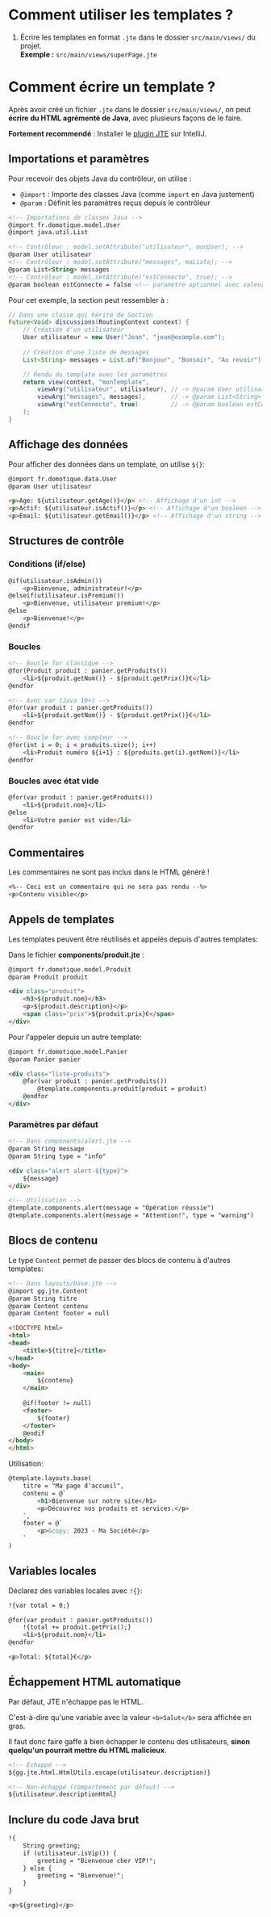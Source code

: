 # Comment utiliser les templates ?

1. Écrire les templates en format `.jte` dans le dossier `src/main/views/` du projet.  
   **Exemple :** `src/main/views/superPage.jte`

# Comment écrire un template ?

Après avoir créé un fichier `.jte` dans le dossier `src/main/views/`, on peut **écrire
du HTML agrémenté de Java**, avec plusieurs façons de le faire. 

**Fortement recommendé** : Installer le [plugin JTE](https://plugins.jetbrains.com/plugin/14521-jte)
sur IntelliJ.

## Importations et paramètres

Pour recevoir des objets Java du contrôleur, on utilise :

- `@import` : Importe des classes Java (comme `import` en Java justement)
- `@param` : Définit les paramètres reçus depuis le contrôleur

```html
<!-- Importations de classes Java -->
@import fr.domotique.model.User
@import java.util.List

<!-- Contrôleur : model.setAttribute("utilisateur", monUser); -->
@param User utilisateur
<!-- Contrôleur : model.setAttribute("messages", maListe); -->
@param List<String> messages
<!-- Contrôleur : model.setAttribute("estConnecte", true); -->
@param boolean estConnecte = false <!-- paramètre optionnel avec valeur par défaut -->
```

Pour cet exemple, la section peut ressembler à :
```java
// Dans une classe qui hérite de Section
Future<Void> discussions(RoutingContext context) {
    // Création d'un utilisateur
    User utilisateur = new User("Jean", "jean@example.com");
     
    // Création d'une liste de messages
    List<String> messages = List.of("Bonjour", "Bonsoir", "Au revoir");

    // Rendu du template avec les paramètres
    return view(context, "monTemplate", 
        viewArg("utilisateur", utilisateur), // -> @param User utilisateur
        viewArg("messages", messages),       // -> @param List<String> messages
        viewArg("estConnecte", true)         // -> @param boolean estConnecte
    );
}
```

## Affichage des données

Pour afficher des données dans un template, on utilise `${}`:

```html
@import fr.domotique.data.User
@param User utilisateur

<p>Age: ${utilisateur.getAge()}</p> <!-- Affichage d'un int -->
<p>Actif: ${utilisateur.isActif()}</p> <!-- Affichage d'un booléen -->
<p>Email: ${utilisateur.getEmail()}</p> <!-- Affichage d'un string -->
```
## Structures de contrôle

### Conditions (if/else)

```html
@if(utilisateur.isAdmin())
    <p>Bienvenue, administrateur!</p>
@elseif(utilisateur.isPremium())
    <p>Bienvenue, utilisateur premium!</p>
@else
    <p>Bienvenue!</p>
@endif
```

### Boucles

```html
<!-- Boucle for classique -->
@for(Produit produit : panier.getProduits())
    <li>${produit.getNom()} - ${produit.getPrix()}€</li>
@endfor

<!-- Avec var (Java 10+) -->
@for(var produit : panier.getProduits())
    <li>${produit.getNom()} - ${produit.getPrix()}€</li>
@endfor

<!-- Boucle for avec compteur -->
@for(int i = 0; i < produits.size(); i++)
    <li>Produit numéro ${i+1} : ${produits.get(i).getNom()}</li>
@endfor
```

### Boucles avec état vide

```html
@for(var produit : panier.getProduits())
    <li>${produit.nom}</li>
@else
    <li>Votre panier est vide</li>
@endfor
```

## Commentaires

Les commentaires ne sont pas inclus dans le HTML généré !

```html
<%-- Ceci est un commentaire qui ne sera pas rendu --%>
<p>Contenu visible</p>
```

## Appels de templates

Les templates peuvent être réutilisés et appelés depuis d'autres templates:

Dans le fichier **components/produit.jte** :
```html
@import fr.domotique.model.Produit
@param Produit produit

<div class="produit">
    <h3>${produit.nom}</h3>
    <p>${produit.description}</p>
    <span class="prix">${produit.prix}€</span>
</div>
```

Pour l'appeler depuis un autre template:

```html
@import fr.domotique.model.Panier
@param Panier panier

<div class="liste-produits">
    @for(var produit : panier.getProduits())
        @template.components.produit(produit = produit)
    @endfor
</div>
```

### Paramètres par défaut

```html
<!-- Dans components/alert.jte -->
@param String message
@param String type = "info"

<div class="alert alert-${type}">
    ${message}
</div>

<!-- Utilisation -->
@template.components.alert(message = "Opération réussie")
@template.components.alert(message = "Attention!", type = "warning")
```

## Blocs de contenu

Le type `Content` permet de passer des blocs de contenu à d'autres templates:

```html
<!-- Dans layouts/base.jte -->
@import gg.jte.Content
@param String titre
@param Content contenu
@param Content footer = null

<!DOCTYPE html>
<html>
<head>
    <title>${titre}</title>
</head>
<body>
    <main>
        ${contenu}
    </main>
    
    @if(footer != null)
    <footer>
        ${footer}
    </footer>
    @endif
</body>
</html>
```

Utilisation:

```html
@template.layouts.base(
    titre = "Ma page d'accueil",
    contenu = @`
        <h1>Bienvenue sur notre site</h1>
        <p>Découvrez nos produits et services.</p>
    `,
    footer = @`
        <p>&copy; 2023 - Ma Société</p>
    `
)
```

## Variables locales

Déclarez des variables locales avec `!{}`:

```html
!{var total = 0;}

@for(var produit : panier.getProduits())
    !{total += produit.getPrix();}
    <li>${produit.nom}</li>
@endfor

<p>Total: ${total}€</p>
```

## Échappement HTML automatique

Par défaut, JTE n'échappe pas le HTML. 

C'est-à-dire qu'une variable avec la valeur `<b>Salut</b>` sera affichée en gras.

Il faut donc faire gaffe à bien échapper le contenu des utilisateurs, **sinon quelqu'un pourrait mettre du HTML malicieux**.

```html
<!-- Échappé -->
${gg.jte.html.HtmlUtils.escape(utilisateur.description)}

<!-- Non-échappé (comportement par défaut) -->
${utilisateur.descriptionHtml}
```

## Inclure du code Java brut

```html
!{
    String greeting;
    if (utilisateur.isVip()) {
        greeting = "Bienvenue cher VIP!";
    } else {
        greeting = "Bienvenue!";
    }
}

<p>${greeting}</p>
```